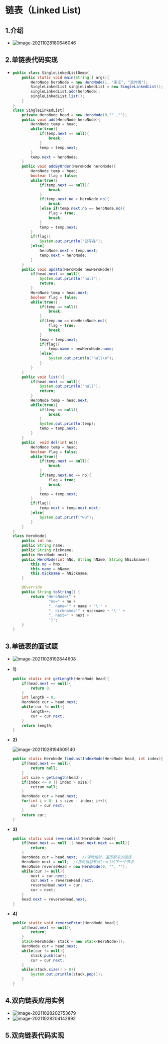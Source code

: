 # 链表（Linked List)

## 1.介绍

- ![image-20211028180646046](images/image-20211028180646046.png)

## 2.单链表代码实现

- ```java
  public class SingleLinkedListDemo{
      public static void main(String[] args){
          HeroNode heroNode = new HeroNode(1, "宋江", "及时雨");
          SingleLinkedList singleLinkedList = new SingleLinkedList();
          singleLinkedList.add(heroNode);
          singleLinkedList.list();
      }
  }
  class SingleLinkedList{
      private HeroNode head = new HeroNode(0,"" ,"");
      public void add(HeroNode heroNode){
          HeroNode temp = head;
          while(true){
              if(temp.next == null){
                  break;
              }
              temp = temp.next;
          }
          temp.next = heroNode;
      }
      public void addByOrder(HeroNode heroNode){
          HeroNode temp = head;
          boolean flag = false;
          while(true){
              if(temp.next == null){
                  break;
              }
              if(temp.next.no > heroNode.no){
                  break;
              }else if(temp.next.no == heroNode.no){
                  flag = true;
                  break;
              }
              temp = temp.next;
          }
          if(flag){
              System.out.println("已存在");
          }else{
              heroNode.next = temp.next;
              temp.next = heroNode;
          }
      }
      public void updata(HeroNode newHeroNode){
          if(head.next == null){
              System.out.println("null");
              return;
          }
          HeroNode temp = head.next;
          boolean flag = false;
          while(true){
              if(temp == null){
                  break;
              }
              if(temp.no == newHeroNode.no){
                  flag = true;
                  break;
              }
              temp = temp.next;
              if(flag){
                  temp.name = newHeroNode.name;
              }else{
                  System.out.println("null\n");
              }
          }
      }
      public void list(){
          if(head.next == null){
              System.out.println("null");
              return;
          }
          HeroNode temp = head.next;
          while(true){
              if(temp == null){
                  break;
              }
              System.out.println(temp);
              temp = temp.next;
          }
      }
      public  void del(int no){
          HeroNode temp = head;
          boolean flag = false;
          while(true){
              if(temp.next == null){
                  break;
              }
              if(temp.next.no == no){
                  flag = true;
                  break;
              }
              temp = temp.next;
          }
          if(flag){
              temp.next = temp.next.next;
          }else{
              System.out.printf("wu");
          }
      }
  }
  class HeroNode{
      public int no;
      public String name;
      public String nickname;
      public HeroNode next;
      public HeroNode(int hNo, String hName, String hNickname){
          this.no = hNo;
          this.name = hName;
          this.nickname = hNickname;
      }
  
      @Override
      public String toString() {
          return "HeroNode{" +
                  "no=" + no +
                  ", name='" + name + '\'' +
                  ", nickname='" + nickname + '\'' +
                  ", next=" + next +
                  '}';
      }
  }
  ```



## 3.单链表的面试题

- ![image-20211028192844608](images/image-20211028192844608.png)

- **1）**

  ```java
  public static int getLength(HeroNode head){
      if(head.next == null){
          return 0;
      }
      int length = 0;
      HeroNode cur = head.next;
      while(cur != null){
          length++;
          cur = cur.next;
      }
      return length;
  }
  ```

- **2)**

  ![image-20211028194609140](images/image-20211028194609140.png)

  ```java
  public static HeroNode findLastIndexNode(HeroNode head, int index){
      if(head.next == null){
          return null;
      }
      int size = getLength(head);
      if(index <= 0 || index > size){
          retrun null;
      }
      HeroNode cur = head.next; 
      for(int i = 0; i < size - index; i++){
          cur = cur.next;
      }
      return cur;
  }
  ```

- **3)**

  ```java
  public static void reverseList(HeroNode head){
      if(head.next == null || head.next.next == null){
          return;
      }
      HeroNode cur = head.next;  //辅助指针，遍历原来的链表
      HeroNode next = null;  //指向当前节点[cur]的下一个节点
      HeroNode reverseHead = new HeroNode(0, "", "");
      while(cur != null){
          next = cur.next;
          cur.next = reverseHead.next;
          reverseHead.next = cur;
          cur = next;
      }
      head.next = reverseHead.next;
  }
  ```

- **4)**

  ```java
  public static void reversePrint(HeroNode head){
      if(head.next == null){
          return;
      }
      Stack<HeroNode> stack = new Stack<HeroNode>();
      HeroNode cur = head.next;
      while(cur != null){
          stack.push(cur);
          cur = cur.next;
      }
      while(stack.size() > 0){
          System.out.println(stack.pop());
      }
  }
  ```

## 4.双向链表应用实例

- ![image-20211028202753679](images/image-20211028202753679.png)
- ![image-20211028204142892](images/image-20211028204142892.png)

## 5.双向链表代码实现


